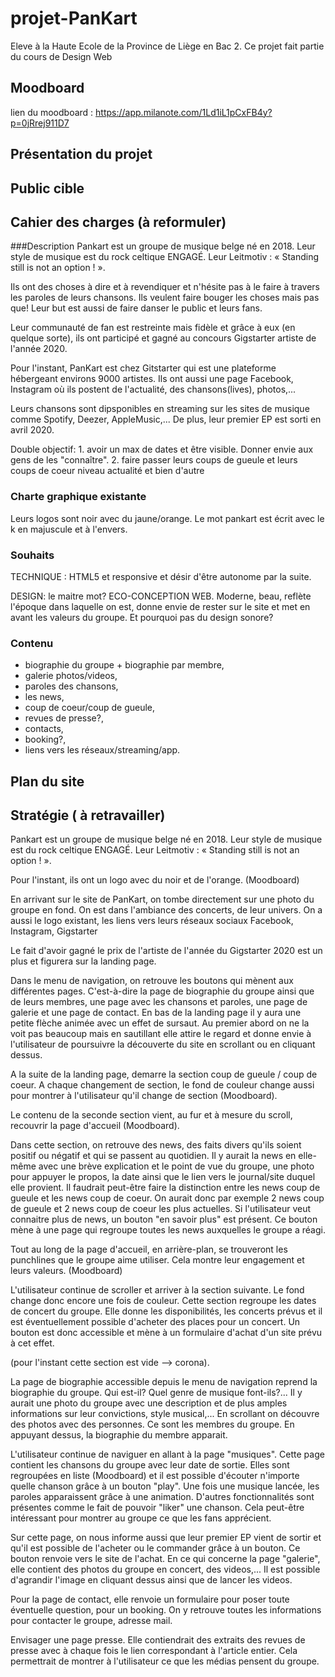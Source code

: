# projet-PanKart
Eleve à la Haute Ecole de la Province de Liège en Bac 2. Ce projet fait partie du cours de Design Web 

## Moodboard
lien du moodboard : https://app.milanote.com/1Ld1iL1pCxFB4y?p=0jRrej911D7

## Présentation du projet 

## Public cible

## Cahier des charges (à reformuler)

 
 ###Description
 Pankart est un groupe de musique belge né en 2018. Leur style de musique est du rock celtique ENGAGÉ. Leur Leitmotiv : « Standing still is not an option ! ». 
 
 Ils ont des choses à dire et à revendiquer et n'hésite pas à le faire à travers les paroles de leurs chansons.
 Ils veulent faire bouger les choses mais pas que! Leur but est aussi de faire danser le public et leurs fans.
 
 
 Leur communauté de fan est restreinte mais fidèle et grâce à eux (en quelque sorte), ils ont participé et gagné au concours Gigstarter artiste de l'année 2020.
 
 Pour l'instant, PanKart est chez Gitstarter qui est une plateforme hébergeant environs 9000 artistes.
 Ils ont aussi une page Facebook, Instagram où ils postent de l'actualité, des chansons(lives), photos,...
 
 Leurs chansons sont dipsponibles en streaming sur les sites de musique comme Spotify, Deezer, AppleMusic,... De plus, leur premier EP est sorti en avril 2020.
 
 Double objectif: 1. avoir un max de dates et être visible. Donner envie aux gens de les "connaître". 2. faire passer leurs coups de gueule et leurs coups de coeur niveau actualité et bien d'autre
 
 ### Charte graphique existante
 
 Leurs logos sont noir avec du jaune/orange. Le mot pankart est écrit avec le k en majuscule et à l'envers. 
 
 
 ### Souhaits
 
 TECHNIQUE : HTML5 et responsive et désir d'être autonome par la suite.
 
 DESIGN: le maitre mot? ECO-CONCEPTION WEB. Moderne, beau, reflète l'époque dans laquelle on est, donne envie de rester sur le site et met en avant les valeurs du groupe.
 Et pourquoi pas du design sonore?
 
 ### Contenu
 * biographie du groupe + biographie par membre, 
 * galerie photos/videos, 
 * paroles des chansons, 
 * les news, 
 * coup de coeur/coup de gueule,  
 * revues de presse?, 
 * contacts, 
 * booking?, 
 * liens vers les réseaux/streaming/app.
 
## Plan du site 

## Stratégie ( à retravailler)

Pankart est un groupe de musique belge né en 2018. Leur style de musique est du rock celtique ENGAGÉ. Leur Leitmotiv : « Standing still is not an option ! ». 

Pour l'instant, ils ont un logo avec du noir et de l'orange. (Moodboard) 

En arrivant sur le site de PanKart, on tombe directement sur une photo du groupe en fond. 
On est dans l'ambiance des concerts, de leur univers. On a aussi le logo existant, 
les liens vers leurs réseaux sociaux Facebook, Instagram, Gigstarter

Le fait d'avoir gagné le prix de l'artiste de l'année du Gigstarter 2020 est un plus et figurera sur la landing page.

Dans le menu de navigation, on retrouve les boutons qui mènent aux différentes pages. C'est-à-dire la page de biographie du groupe ainsi que de leurs membres, une page avec les chansons et paroles, une page de galerie et une page de contact.
En bas de la landing page il y aura une petite flèche animée avec un effet de sursaut. 
Au premier abord on ne la voit pas beaucoup mais en sautillant elle attire le regard et donne envie à l'utilisateur de poursuivre la découverte du site en scrollant ou en cliquant dessus.

A la suite de la landing page, demarre la section coup de gueule / coup de coeur. 
A chaque changement de section, le fond de couleur change aussi pour montrer à l'utilisateur qu'il change de section (Moodboard).

Le contenu de la seconde section vient, au fur et à mesure du scroll, recouvrir la page d'accueil (Moodboard).

Dans cette section, on retrouve des news, des faits divers qu'ils soient positif ou négatif et qui se passent au quotidien.
Il y aurait la news en elle-même avec une brève explication et le point de vue du groupe, une photo pour appuyer le propos, la date ainsi que le lien vers le journal/site duquel elle provient.
Il faudrait peut-être faire la distinction entre les news coup de gueule et les news coup de coeur. On aurait donc par exemple 2 news coup de gueule et 2 news coup de coeur les plus actuelles.
Si l'utilisateur veut connaitre plus de news, un bouton "en savoir plus" est présent. Ce bouton mène à une page qui regroupe toutes les news auxquelles le groupe a réagi.

Tout au long de la page d'accueil, en arrière-plan, se trouveront les punchlines que le groupe aime utiliser.
Cela montre leur engagement et leurs valeurs. (Moodboard)

L'utilisateur continue de scroller et arriver à la section suivante. Le fond change donc encore une fois de couleur. 
Cette section regroupe les dates de concert du groupe. Elle donne les disponibilités, les concerts prévus et il est éventuellement possible d'acheter des places pour un concert. 
Un bouton est donc accessible et mène à un formulaire d'achat d'un site prévu à cet effet.

(pour l'instant cette section est vide --> corona).

La page de biographie accessible depuis le menu de navigation reprend la biographie du groupe. Qui est-il? Quel genre de musique font-ils?... 
Il y aurait une photo du groupe avec une description et de plus amples informations sur leur convictions, style musical,...
En scrollant on découvre des photos avec des personnes. Ce sont les membres du groupe. En appuyant dessus, la biographie du membre apparait.

L'utilisateur continue de naviguer en allant à la page "musiques". Cette page contient les chansons du groupe avec leur date de sortie. 
Elles sont regroupées en liste (Moodboard) et il est possible d'écouter n'importe quelle chanson grâce à un bouton "play". Une fois une musique lancée, les paroles apparaissent grâce à une animation. 
D'autres fonctionnalités sont présentes comme le fait de pouvoir "liker" une chanson. Cela peut-être intéressant pour montrer au groupe ce que les fans apprécient. 

Sur cette page, on nous informe aussi que leur premier EP vient de sortir et qu'il est possible de l'acheter ou le commander grâce à un bouton. Ce bouton renvoie vers le site de l'achat.
En ce qui concerne la page "galerie", elle contient des photos du groupe en concert, des videos,... Il est possible d'agrandir l'image en cliquant dessus ainsi que de lancer les videos.

Pour la page de contact, elle renvoie un formulaire pour poser toute éventuelle question, pour un booking. On y retrouve toutes les informations pour contacter le groupe, adresse mail.

Envisager une page presse. Elle contiendrait des extraits des revues de presse avec à chaque fois le lien correspondant à l'article entier. Cela permettrait de montrer à l'utilisateur ce que les médias pensent du groupe.


